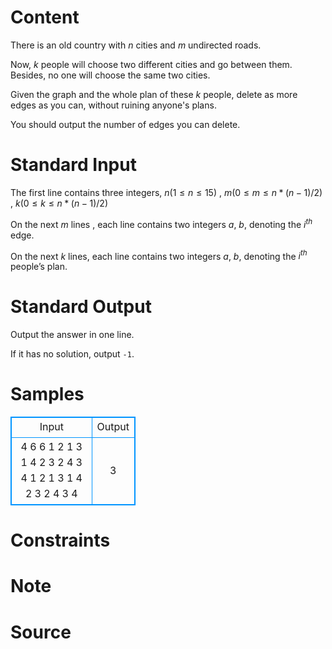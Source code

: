 
# Content

There is an old country with $n$ cities and $m$ undirected roads.

Now, $k$ people will choose two different cities and go between them. Besides, no one will choose the same two cities.

Given the graph and the whole plan of these $k$ people, delete as more edges as you can, without ruining anyone's plans.

You should output the number of edges you can delete.

# Standard Input

The first line contains three integers, $n (1 \le n \le 15)$ , $m (0 \le m \le n*(n-1)/2)$ , $k (0 \le k \le n*(n-1)/2)$

On the next $m$ lines , each line contains two integers $a$, $b$, denoting the $i^{th}$ edge.

On the next $k$ lines, each line contains two integers $a$, $b$, denoting the $i^{th}$ people’s plan.

# Standard Output

Output the answer in one line.

If it has no solution, output `-1`.

# Samples

<style>
        table,table tr th, table tr td { border:1px solid #0094ff; }
        table { width: 200px; min-height: 25px; line-height: 25px; text-align: center; border-collapse: collapse;}   
    </style>
<table>
	<tr>
		<td>Input</td>
		<td>Output</td>
	</tr>
<tr><td>4 6 6
1 2
1 3
1 4
2 3
2 4
3 4
1 2
1 3
1 4
2 3
2 4
3 4
</td><td>3</td></tr></table>


# Constraints



# Note



# Source


